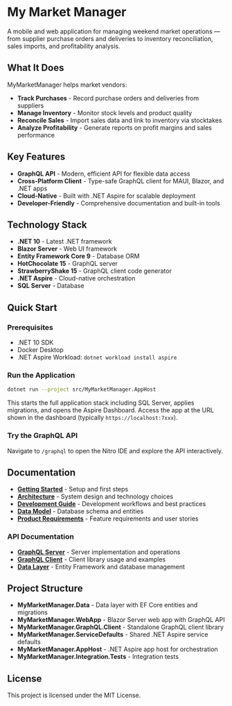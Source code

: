 # My Market Manager

A mobile and web application for managing weekend market operations — from supplier purchase orders and deliveries to inventory reconciliation, sales imports, and profitability analysis.

## What It Does

MyMarketManager helps market vendors:
- **Track Purchases** - Record purchase orders and deliveries from suppliers
- **Manage Inventory** - Monitor stock levels and product quality
- **Reconcile Sales** - Import sales data and link to inventory via stocktakes
- **Analyze Profitability** - Generate reports on profit margins and sales performance

## Key Features

- **GraphQL API** - Modern, efficient API for flexible data access
- **Cross-Platform Client** - Type-safe GraphQL client for MAUI, Blazor, and .NET apps
- **Cloud-Native** - Built with .NET Aspire for scalable deployment
- **Developer-Friendly** - Comprehensive documentation and built-in tools

## Technology Stack

- **.NET 10** - Latest .NET framework
- **Blazor Server** - Web UI framework
- **Entity Framework Core 9** - Database ORM
- **HotChocolate 15** - GraphQL server
- **StrawberryShake 15** - GraphQL client code generator
- **.NET Aspire** - Cloud-native orchestration
- **SQL Server** - Database

## Quick Start

### Prerequisites

- .NET 10 SDK
- Docker Desktop
- .NET Aspire Workload: `dotnet workload install aspire`

### Run the Application

```bash
dotnet run --project src/MyMarketManager.AppHost
```

This starts the full application stack including SQL Server, applies migrations, and opens the Aspire Dashboard. Access the app at the URL shown in the dashboard (typically `https://localhost:7xxx`).

### Try the GraphQL API

Navigate to `/graphql` to open the Nitro IDE and explore the API interactively.

## Documentation

- **[Getting Started](docs/getting-started.md)** - Setup and first steps
- **[Architecture](docs/architecture.md)** - System design and technology choices
- **[Development Guide](docs/development-guide.md)** - Development workflows and best practices
- **[Data Model](docs/data-model.md)** - Database schema and entities
- **[Product Requirements](docs/product-requirements.md)** - Feature requirements and user stories

### API Documentation

- **[GraphQL Server](docs/graphql-server.md)** - Server implementation and operations
- **[GraphQL Client](docs/graphql-client.md)** - Client library usage and examples
- **[Data Layer](docs/data-layer.md)** - Entity Framework and database management

## Project Structure

- **MyMarketManager.Data** - Data layer with EF Core entities and migrations
- **MyMarketManager.WebApp** - Blazor Server web app with GraphQL API
- **MyMarketManager.GraphQL.Client** - Standalone GraphQL client library
- **MyMarketManager.ServiceDefaults** - Shared .NET Aspire service defaults
- **MyMarketManager.AppHost** - .NET Aspire app host for orchestration
- **MyMarketManager.Integration.Tests** - Integration tests

## License

This project is licensed under the MIT License.

